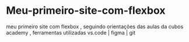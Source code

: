 # Meu-primeiro-site-com-flexbox
meu primeiro site com flexbox , seguindo orientações das aulas da cubos academy , ferramentas utilizadas vs.code | figma | git
